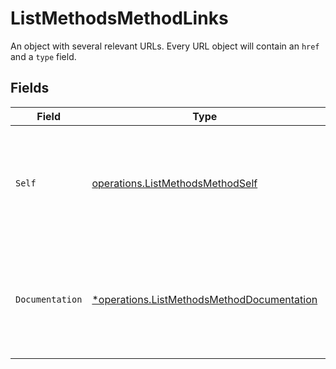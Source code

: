 # ListMethodsMethodLinks

An object with several relevant URLs. Every URL object will contain an `href` and a `type` field.


## Fields

| Field                                                                                                   | Type                                                                                                    | Required                                                                                                | Description                                                                                             |
| ------------------------------------------------------------------------------------------------------- | ------------------------------------------------------------------------------------------------------- | ------------------------------------------------------------------------------------------------------- | ------------------------------------------------------------------------------------------------------- |
| `Self`                                                                                                  | [operations.ListMethodsMethodSelf](../../models/operations/listmethodsmethodself.md)                    | :heavy_check_mark:                                                                                      | In v2 endpoints, URLs are commonly represented as objects with an `href` and `type` field.              |
| `Documentation`                                                                                         | [*operations.ListMethodsMethodDocumentation](../../models/operations/listmethodsmethoddocumentation.md) | :heavy_minus_sign:                                                                                      | In v2 endpoints, URLs are commonly represented as objects with an `href` and `type` field.              |
